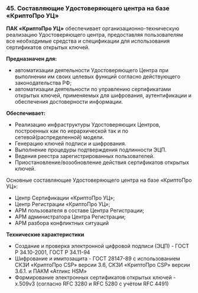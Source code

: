 ### 45. Составляющие Удостоверяющего центра на базе «КриптоПро УЦ»

**ПАК «КриптоПро УЦ»** обеспечивает организационно-техническую реализацию Удостоверяющего центра, предоставляя пользователям все необходимые средства и спецификации для использования сертификатов открытых ключей.

**Предназначен для:**
- автоматизации деятельности Удостоверяющего Центра при выполнении им своих целевых функций согласно действующего законодательства РФ;
- автоматизации деятельности по управлению сертификатами открытых ключей, применяемых для шифрования, аутентификации и обеспечения достоверности информации.

**Обеспечивает:**
- Реализацию инфраструктуры Удостоверяющих Центров, построенных как по иерархической так и по сетевой(распределенной) модели.
- Генерацию ключей подписи и шифрования.
- Выполнение процедуры подтверждения подлинности ЭЦП.
- Ведения реестра зарегистрированных пользователей.
- Приостановление/возобновление действия сертификатов открытых
ключей.

Основные составляющие Удостоверяющего центра на базе «КриптоПро УЦ»:
- Центр Сертификации «КриптоПро УЦ»;
- Центр Регистрации «КриптоПро УЦ»;
- АРМ пользователя в составе Центра Регистрации;
- АРМ администратора Центра Регистрации;
- АРМ разбора конфликтных ситуаций

**Технические характеристики**
- Создание и проверка электронной цифровой
подписи (ЭЦП) - ГОСТ Р 34.10-2001, ГОСТ Р 34.11-94
- Шифрование и имитозащита - ГОСТ 28147-89 с использованием СКЗИ «КриптоПро CSP» версии 3.6, СКЗИ «КриптоПро CSP» версии 3.6.1. и ПАКМ «Атликс HSM»
- Формирование электронных сертификатов
открытых ключей - x.509v3 (согласно RFC 3280 и RFC 5280 с учётом RFC 4491)